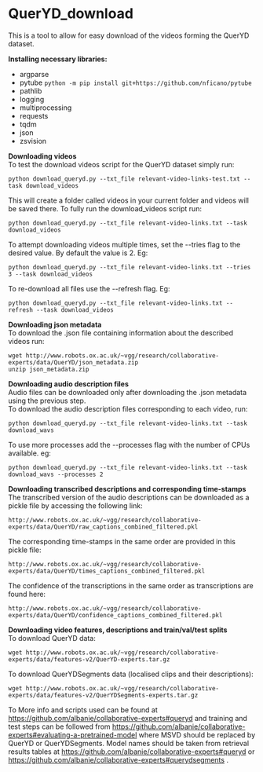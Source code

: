 # QuerYD_download

This is a tool to allow for easy download of the videos forming the QuerYD dataset.

**Installing necessary libraries:**
* argparse
* pytube ```python -m pip install git+https://github.com/nficano/pytube```
* pathlib
* logging
* multiprocessing
* requests
* tqdm
* json
* zsvision

**Downloading videos** \
To test the download videos script for the QuerYD dataset simply run:
```
python download_queryd.py --txt_file relevant-video-links-test.txt --task download_videos
```
This will create a folder called videos in your current folder and videos will be saved there.
To fully run the download_videos script run:
```
python download_queryd.py --txt_file relevant-video-links.txt --task download_videos
```
To attempt downloading videos multiple times, set the --tries flag to the desired value. By default the value is 2. Eg:
```
python download_queryd.py --txt_file relevant-video-links.txt --tries 3 --task download_videos
```
To re-download all files use the --refresh flag. Eg:
```
python download_queryd.py --txt_file relevant-video-links.txt --refresh --task download_videos
```

**Downloading json metadata** \
To download the .json file containing information about the described videos run:
```
wget http://www.robots.ox.ac.uk/~vgg/research/collaborative-experts/data/QuerYD/json_metadata.zip
unzip json_metadata.zip
```

**Downloading audio description files** \
Audio files can be downloaded only after downloading the .json metadata using the previous step.\
To download the audio description files corresponding to each video, run:
```
python download_queryd.py --txt_file relevant-video-links.txt --task download_wavs
```
To use more processes add the --processes flag with the number of CPUs available. eg:
```
python download_queryd.py --txt_file relevant-video-links.txt --task download_wavs --processes 2
```

**Downloading transcribed descriptions and corresponding time-stamps**\
The transcribed version of the audio descriptions can be downloaded as a pickle file by accessing the following link:
```
http://www.robots.ox.ac.uk/~vgg/research/collaborative-experts/data/QuerYD/raw_captions_combined_filtered.pkl
```
The corresponding time-stamps in the same order are provided in this pickle file:
```
http://www.robots.ox.ac.uk/~vgg/research/collaborative-experts/data/QuerYD/times_captions_combined_filtered.pkl
```
The confidence of the transcriptions in the same order as transcriptions are found here:
```
http://www.robots.ox.ac.uk/~vgg/research/collaborative-experts/data/QuerYD/confidence_captions_combined_filtered.pkl
```

**Downloading video features, descriptions and train/val/test splits**\
To download QuerYD data:
```
wget http://www.robots.ox.ac.uk/~vgg/research/collaborative-experts/data/features-v2/QuerYD-experts.tar.gz
```
To download QuerYDSegments data (localised clips and their descriptions):
```
wget http://www.robots.ox.ac.uk/~vgg/research/collaborative-experts/data/features-v2/QuerYDSegments-experts.tar.gz
```
To 
More info and scripts used can be found at https://github.com/albanie/collaborative-experts#queryd and training and test steps can be followed from https://github.com/albanie/collaborative-experts#evaluating-a-pretrained-model where MSVD should be replaced by QuerYD or QuerYDSegments. Model names should be taken from retrieval results tables at https://github.com/albanie/collaborative-experts#queryd or https://github.com/albanie/collaborative-experts#querydsegments .
